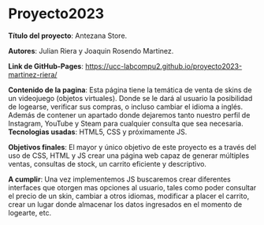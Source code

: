 # Proyecto2023

**Título del proyecto**: Antezana Store.  

**Autores**: Julian Riera y Joaquin Rosendo Martinez.  

**Link de GitHub-Pages**:  https://ucc-labcompu2.github.io/proyecto2023-martinez-riera/  

**Contenido de la pagina**: Esta página tiene la temática de venta de skins de un videojuego (objetos virtuales). Donde se le dará al usuario la posibilidad de logearse, verificar sus compras, o incluso cambiar el idioma a inglés.
Además de contener un apartado donde dejaremos tanto nuestro perfil de Instagram, YouTube y Steam para cualquier consulta que sea necesaria.
**Tecnologias usadas**: HTML5, CSS y próximamente JS.  

**Objetivos finales**: El mayor y único objetivo de este proyecto es a través del uso de CSS, HTML y JS crear una página web capaz de generar múltiples ventas, consultas de stock, un carrito eficiente y descriptivo.  

**A cumplir**: Una vez implementemos JS buscaremos crear diferentes interfaces que otorgen mas opciones al usuario, tales como poder consultar el precio de un skin, cambiar a otros idiomas, modificar a placer el carrito, crear un lugar donde almacenar los datos ingresados en el momento de logearte, etc.